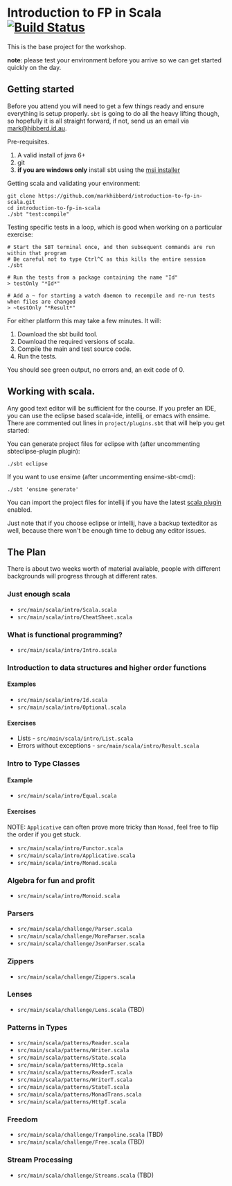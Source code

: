 # Introduction to FP in Scala [![Build Status](https://travis-ci.org/ambiata/introduction-to-fp-in-scala.svg)](https://travis-ci.org/ambiata/introduction-to-fp-in-scala)
This is the base project for the workshop.

__note__: please test your environment before you arrive so we can get started quickly on the day.


## Getting started

Before you attend you will need to get a few things
ready and ensure everything is setup properly. `sbt`
is going to do all the heavy lifting though, so
hopefully it is all straight forward, if not, send
us an email via <mark@hibberd.id.au>.


Pre-requisites.

 1. A valid install of java 6+
 2. git
 3. **if you are windows only** install sbt using the [msi installer](http://scalasbt.artifactoryonline.com/scalasbt/sbt-native-packages/org/scala-sbt/sbt/0.13.0/sbt.msi)


Getting scala and validating your environment:

    git clone https://github.com/markhibberd/introduction-to-fp-in-scala.git
    cd introduction-to-fp-in-scala
    ./sbt "test:compile"

Testing specific tests in a loop, which is good when working on a particular exercise:

    # Start the SBT terminal once, and then subsequent commands are run within that program
    # Be careful not to type Ctrl^C as this kills the entire session
    ./sbt

    # Run the tests from a package containing the name "Id"
    > testOnly "*Id*"

    # Add a ~ for starting a watch daemon to recompile and re-run tests when files are changed
    > ~testOnly "*Result*"


For either platform this may take a few minutes. It will:

 1. Download the sbt build tool.
 2. Download the required versions of scala.
 3. Compile the main and test source code.
 4. Run the tests.

You should see green output, no errors and, an exit code of 0.

## Working with scala.

Any good text editor will be sufficient for the course. If you
prefer an IDE, you can use the eclipse based scala-ide,
intellij, or emacs with ensime. There are commented out lines
in `project/plugins.sbt` that will help you get started:

You can generate project files for eclipse with (after uncommenting sbteclipse-plugin plugin):

    ./sbt eclipse

If you want to use ensime (after uncommenting ensime-sbt-cmd):

    ./sbt 'ensime generate'

You can import the project files for intellij if you have the latest
[scala plugin](https://plugins.jetbrains.com/plugin/1347-scala) enabled.

Just note that if you choose eclipse or intellij, have a
backup texteditor as well, because there won't be enough
time to debug any editor issues.


## The Plan

There is about two weeks worth of material available, people with
different backgrounds will progress through at different rates.


### Just enough scala

 - `src/main/scala/intro/Scala.scala`
 - `src/main/scala/intro/CheatSheet.scala`


### What is functional programming?

 - `src/main/scala/intro/Intro.scala`


### Introduction to data structures and higher order functions

#### Examples

 - `src/main/scala/intro/Id.scala`
 - `src/main/scala/intro/Optional.scala`

#### Exercises

 - Lists - `src/main/scala/intro/List.scala`
 - Errors without exceptions - `src/main/scala/intro/Result.scala`


### Intro to Type Classes

#### Example

 - `src/main/scala/intro/Equal.scala`

#### Exercises

NOTE: `Applicative` can often prove more tricky than `Monad`, feel free to flip the order if you get stuck.

 - `src/main/scala/intro/Functor.scala`
 - `src/main/scala/intro/Applicative.scala`
 - `src/main/scala/intro/Monad.scala`

### Algebra for fun and profit

 - `src/main/scala/intro/Monoid.scala`

### Parsers

 - `src/main/scala/challenge/Parser.scala`
 - `src/main/scala/challenge/MoreParser.scala`
 - `src/main/scala/challenge/JsonParser.scala`

### Zippers

 - `src/main/scala/challenge/Zippers.scala`

### Lenses

 - `src/main/scala/challenge/Lens.scala` (TBD)

### Patterns in Types

 - `src/main/scala/patterns/Reader.scala`
 - `src/main/scala/patterns/Writer.scala`
 - `src/main/scala/patterns/State.scala`
 - `src/main/scala/patterns/Http.scala`
 - `src/main/scala/patterns/ReaderT.scala`
 - `src/main/scala/patterns/WriterT.scala`
 - `src/main/scala/patterns/StateT.scala`
 - `src/main/scala/patterns/MonadTrans.scala`
 - `src/main/scala/patterns/HttpT.scala`

### Freedom

 - `src/main/scala/challenge/Trampoline.scala` (TBD)
 - `src/main/scala/challenge/Free.scala` (TBD)

### Stream Processing

 - `src/main/scala/challenge/Streams.scala` (TBD)
